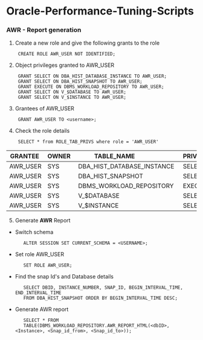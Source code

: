 # Oracle-Performance-Tuning-Scripts

### AWR - Report generation
1. Create a new role and give the following grants to the role

        CREATE ROLE AWR_USER NOT IDENTIFIED;
     
2. Object privileges granted to AWR_USER    
     
        GRANT SELECT ON DBA_HIST_DATABASE_INSTANCE TO AWR_USER;
        GRANT SELECT ON DBA_HIST_SNAPSHOT TO AWR_USER;
        GRANT EXECUTE ON DBMS_WORKLOAD_REPOSITORY TO AWR_USER;
        GRANT SELECT ON V_$DATABASE TO AWR_USER;
        GRANT SELECT ON V_$INSTANCE TO AWR_USER;
			
3. Grantees of AWR_USER 

        GRANT AWR_USER TO <username>;		
		
4. Check the role details

        SELECT * from ROLE_TAB_PRIVS where role = 'AWR_USER' 
	  		
			
 |GRANTEE  | OWNER  | TABLE_NAME                 | PRIVILEGE |
 |---------| -------| ---------------------------| ----------|
 |AWR_USER | SYS    | DBA_HIST_DATABASE_INSTANCE | SELECT    |
 |AWR_USER | SYS    | DBA_HIST_SNAPSHOT          | SELECT    |
 |AWR_USER | SYS    | DBMS_WORKLOAD_REPOSITORY   | EXECUTE   |
 |AWR_USER | SYS    | V_$DATABASE                | SELECT    |
 |AWR_USER | SYS    | V_$INSTANCE                | SELECT    |
      

5. Generate **AWR** Report
 * Switch schema
 
          ALTER SESSION SET CURRENT_SCHEMA = <USERNAME>;

 * Set role AWR_USER
 
          SET ROLE AWR_USER;
	
 * Find the snap Id's and Database details
 
          SELECT DBID, INSTANCE_NUMBER, SNAP_ID, BEGIN_INTERVAL_TIME, END_INTERVAL_TIME 
          FROM DBA_HIST_SNAPSHOT ORDER BY BEGIN_INTERVAL_TIME DESC;

 * Generate AWR report
 
          SELECT * FROM 
          TABLE(DBMS_WORKLOAD_REPOSITORY.AWR_REPORT_HTML(<dbID>, <Instance>, <Snap_id_from>, <Snap_id_to>)); 
